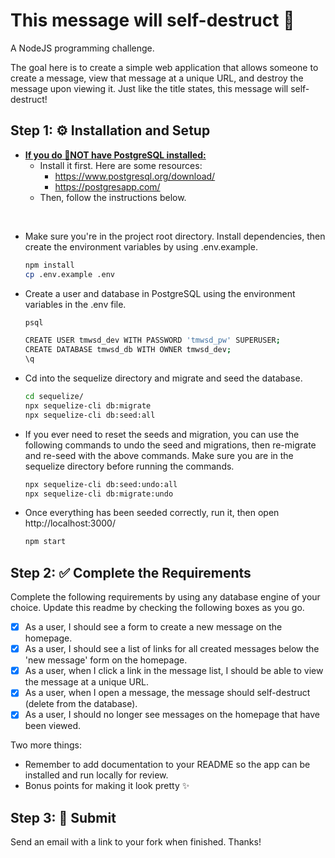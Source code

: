 # This message will self-destruct 🧨

A NodeJS programming challenge.

The goal here is to create a simple web application that allows someone to create a message, view that message at a unique URL, and destroy the message upon viewing it. Just like the title states, this message will self-destruct!

## Step 1: ⚙️ Installation and Setup

 - <b><u>If you do 🙅NOT have PostgreSQL installed:</u></b>
    - Install it first. Here are some resources:
      - https://www.postgresql.org/download/
      - https://postgresapp.com/
    - Then, follow the instructions below.

<br>

   - Make sure you're in the project root directory. Install dependencies, then create the environment variables by using .env.example.
      ``` bash
      npm install
      cp .env.example .env
      ```
   - Create a user and database in PostgreSQL using the environment variables in the .env file.
      ``` bash
      psql

      CREATE USER tmwsd_dev WITH PASSWORD 'tmwsd_pw' SUPERUSER;
      CREATE DATABASE tmwsd_db WITH OWNER tmwsd_dev;
      \q
      ```
   - Cd into the sequelize directory and migrate and seed the database.
      ``` bash
      cd sequelize/
      npx sequelize-cli db:migrate
      npx sequelize-cli db:seed:all
      ```
   - If you ever need to reset the seeds and migration, you can use the following commands to undo the seed and migrations, then re-migrate and re-seed with the above commands. Make sure you are in the sequelize directory before running the commands.
      ``` bash
      npx sequelize-cli db:seed:undo:all
      npx sequelize-cli db:migrate:undo
      ```
   - Once everything has been seeded correctly, run it, then open http://localhost:3000/
      ``` bash
      npm start
      ```


## Step 2: ✅ Complete the Requirements

Complete the following requirements by using any database engine of your choice. Update this readme by checking the following boxes as you go.

- [x] As a user, I should see a form to create a new message on the homepage.
- [x] As a user, I should see a list of links for all created messages below the 'new message' form on the homepage.
- [x] As a user, when I click a link in the message list, I should be able to view the message at a unique URL.
- [x] As a user, when I open a message, the message should self-destruct (delete from the database).
- [x] As a user, I should no longer see messages on the homepage that have been viewed.

Two more things:
* Remember to add documentation to your README so the app can be installed and run locally for review.
* Bonus points for making it look pretty :sparkles:

## Step 3: 🚀 Submit

Send an email with a link to your fork when finished. Thanks!
